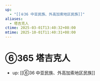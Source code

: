 ```yaml
---
up:
  - "[[⑥36 中亚民族、外高加索地区民族]]"
aliases:
  - 塔吉克人
ctime: 2025-03-01T13:40:32+08:00
mtime: 2025-10-01T11:40:31+08:00
---
```


# ⑥365 塔吉克人

- up: [[⑥36 中亚民族、外高加索地区民族]]
